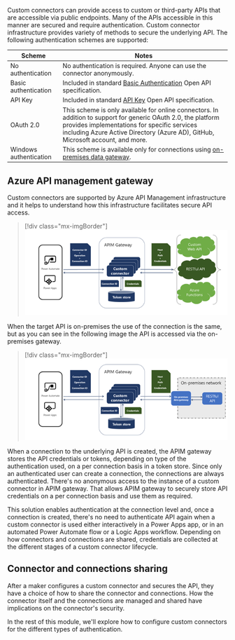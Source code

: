 Custom connectors can provide access to custom or third-party APIs that are accessible via public endpoints. Many of the APIs accessible in this manner are secured and require authentication. Custom connector infrastructure provides variety of methods to secure the underlying API. The following authentication schemes are supported:

|     Scheme                       |     Notes                                                                                                                                                                                                                                                       |
|----------------------------------|-----------------------------------------------------------------------------------------------------------------------------------------------------------------------------------------------------------------------------------------------------------------|
|     No authentication            |     No authentication   is required. Anyone can use the connector anonymously.                                                                                                                                                                                  |
|     Basic   authentication       |     Included in   standard [Basic Authentication](https://swagger.io/docs/specification/2-0/authentication/basic-authentication/?azure-portal=true) Open API specification.                                                                                                                                                                                       |
|     API Key                      |     Included in   standard [API Key](https://swagger.io/docs/specification/2-0/authentication/api-keys/?azure-portal=true) Open API specification.                                                                                                                                                                                                    |
|     OAuth 2.0                    |     This scheme   is only available for online connectors. In addition to support for generic   OAuth 2.0, the platform provides implementations for specific services   including Azure Active Directory (Azure AD), GitHub, Microsoft account, and   more.    |
|     Windows   authentication     |     This scheme   is available only for connections using [on-premises data gateway](https://docs.microsoft.com/data-integration/gateway/service-gateway-onprem/?azure-portal=true).                                                                                                                                                                           |

## Azure API management gateway

Custom connectors are supported by Azure API Management infrastructure and it helps to understand how this infrastructure facilitates secure API access.

> [!div class="mx-imgBorder"]
> [![Custom connector architecture illustrating role of APIM Gateway that manages token store for credentials.](../media/api-management-gateway.png)](../media/api-management-gateway.png#lightbox)

When the target API is on-premises the use of the connection is the same, but as you can see in the following image the API is accessed via the on-premises gateway.

> [!div class="mx-imgBorder"]
> [![Custom connector architecture when using on-premises data gateway.](../media/target-api-on-premises.png)](../media/target-api-on-premises.png#lightbox)

When a connection to the underlying API is created, the APIM gateway stores the API credentials or tokens, depending on type of the authentication used, on a per connection basis in a token store. Since only an authenticated user can create a connection, the connections are always authenticated. There's no anonymous access to the instance of a custom connector in APIM gateway. That allows APIM gateway to securely store API credentials on a per connection basis and use them as required.

This solution enables authentication at the connection level and, once a connection is created, there's no need to authenticate API again when a custom connector is used either interactively in a Power Apps app, or in an automated Power Automate flow or a Logic Apps workflow. Depending on how connectors and connections are shared, credentials are collected at the different stages of a custom connector lifecycle.

## Connector and connections sharing

After a maker configures a custom connector and secures the API, they have a choice of how to share the connector and connections. How the connector itself and the connections are managed and shared have implications on the connector's security.

In the rest of this module, we'll explore how to configure custom connectors for the different types of authentication.

